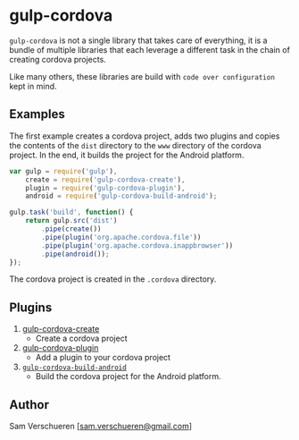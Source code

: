 # gulp-cordova

```gulp-cordova``` is not a single library that takes care of everything, it is a bundle of multiple libraries
that each leverage a different task in the chain of creating cordova projects.

Like many others, these libraries are build with ```code over configuration``` kept in mind.

## Examples

The first example creates a cordova project, adds two plugins and copies the contents of the ```dist``` directory
to the ```www``` directory of the cordova project. In the end, it builds the project for the Android platform.

```JavaScript
var gulp = require('gulp'),
    create = require('gulp-cordova-create'),
    plugin = require('gulp-cordova-plugin'),
    android = require('gulp-cordova-build-android');

gulp.task('build', function() {
    return gulp.src('dist')
        .pipe(create())
        .pipe(plugin('org.apache.cordova.file'))
        .pipe(plugin('org.apache.cordova.inappbrowser'))
        .pipe(android());
});
```

The cordova project is created in the ```.cordova``` directory.

## Plugins

1. [gulp-cordova-create](https://github.com/SamVerschueren/gulp-cordova-create)
    - Create a cordova project
2. [gulp-cordova-plugin](https://github.com/SamVerschueren/gulp-cordova-plugin)
    - Add a plugin to your cordova project
3. [`gulp-cordova-build-android`](https://github.com/SamVerschueren/gulp-cordova-build-android)
    - Build the cordova project for the Android platform.

## Author

Sam Verschueren [<sam.verschueren@gmail.com>]
